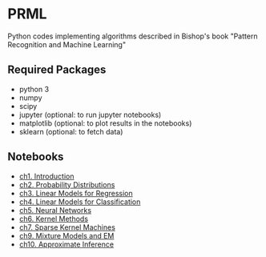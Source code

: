# PRML
Python codes implementing algorithms described in Bishop's book "Pattern Recognition and Machine Learning"

## Required Packages
- python 3
- numpy
- scipy
- jupyter (optional: to run jupyter notebooks)
- matplotlib (optional: to plot results in the notebooks)
- sklearn (optional: to fetch data)

## Notebooks
- [ch1. Introduction](https://nbviewer.jupyter.org/github/cutGordianKnot/PRML/blob/master/notebooks/ch01_Introduction.ipynb)
- [ch2. Probability Distributions](https://nbviewer.jupyter.org/github/cutGordianKnot/PRML/blob/master/notebooks/ch02_Probability_Distributions.ipynb)
- [ch3. Linear Models for Regression](https://nbviewer.jupyter.org/github/cutGordianKnot/PRML/blob/master/notebooks/ch03_Linear_Models_for_Regression.ipynb)
- [ch4. Linear Models for Classification](https://nbviewer.jupyter.org/github/cutGordianKnot/PRML/blob/master/notebooks/ch04_Linear_Models_for_Classfication.ipynb)
- [ch5. Neural Networks](https://nbviewer.jupyter.org/github/cutGordianKnot/PRML/blob/master/notebooks/ch05_Neural_Networks.ipynb)
- [ch6. Kernel Methods](https://nbviewer.jupyter.org/github/cutGordianKnot/PRML/blob/master/notebooks/ch06_Kernel_Methods.ipynb)
- [ch7. Sparse Kernel Machines](https://nbviewer.jupyter.org/github/cutGordianKnot/PRML/blob/master/notebooks/ch07_Sparse_Kernel_Machines.ipynb)
- [ch9. Mixture Models and EM](https://nbviewer.jupyter.org/github/cutGordianKnot/PRML/blob/master/notebooks/ch09_Mixture_Models_and_EM.ipynb)
- [ch10. Approximate Inference](https://nbviewer.jupyter.org/github/cutGordianKnot/PRML/blob/master/notebooks/ch10_Approximate_Inference.ipynb)
